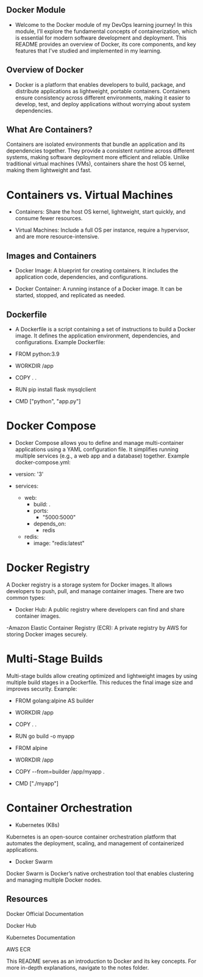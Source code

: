 ## Docker Module

- Welcome to the Docker module of my DevOps learning journey! In this module, I’ll explore the fundamental concepts of containerization, which is essential for modern software development and deployment. This README provides an overview of Docker, its core components, and key features that I’ve studied and implemented in my learning.

## Overview of Docker

- Docker is a platform that enables developers to build, package, and distribute applications as lightweight, portable containers. Containers ensure consistency across different environments, making it easier to develop, test, and deploy applications without worrying about system dependencies.

## What Are Containers?

Containers are isolated environments that bundle an application and its dependencies together. They provide a consistent runtime across different systems, making software deployment more efficient and reliable. Unlike traditional virtual machines (VMs), containers share the host OS kernel, making them lightweight and fast.

# Containers vs. Virtual Machines

- Containers: Share the host OS kernel, lightweight, start quickly, and consume fewer resources.

- Virtual Machines: Include a full OS per instance, require a hypervisor, and are more resource-intensive.

## Images and Containers

- Docker Image: A blueprint for creating containers. It includes the application code, dependencies, and configurations.

- Docker Container: A running instance of a Docker image. It can be started, stopped, and replicated as needed.

## Dockerfile

- A Dockerfile is a script containing a set of instructions to build a Docker image. It defines the application environment, dependencies, and configurations. Example Dockerfile:

- FROM python:3.9
- WORKDIR /app
- COPY . .
- RUN pip install flask mysqlclient
- CMD ["python", "app.py"]

# Docker Compose

- Docker Compose allows you to define and manage multi-container applications using a YAML configuration file. It simplifies running multiple services (e.g., a web app and a database) together. Example docker-compose.yml:

- version: '3'
- services:
  - web:
    - build: .
    - ports:
      - "5000:5000"
    - depends_on:
      - redis
  - redis:
    - image: "redis:latest"

# Docker Registry

A Docker registry is a storage system for Docker images. It allows developers to push, pull, and manage container images. There are two common types:

- Docker Hub: A public registry where developers can find and share container images.

-Amazon Elastic Container Registry (ECR): A private registry by AWS for storing Docker images securely.
 
# Multi-Stage Builds

Multi-stage builds allow creating optimized and lightweight images by using multiple build stages in a Dockerfile. This reduces the final image size and improves security. Example:

- FROM golang:alpine AS builder
- WORKDIR /app
- COPY . .
- RUN go build -o myapp

- FROM alpine
- WORKDIR /app
- COPY --from=builder /app/myapp .
- CMD ["./myapp"]

# Container Orchestration

- Kubernetes (K8s)

Kubernetes is an open-source container orchestration platform that automates the deployment, scaling, and management of containerized applications.

- Docker Swarm

Docker Swarm is Docker’s native orchestration tool that enables clustering and managing multiple Docker nodes.

## Resources

Docker Official Documentation

Docker Hub

Kubernetes Documentation

AWS ECR

This README serves as an introduction to Docker and its key concepts. For more in-depth explanations, navigate to the notes folder.


